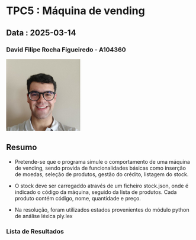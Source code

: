 # TPC5 : Máquina de vending

## Data : 2025-03-14

### David Filipe Rocha Figueiredo - A104360

![fotoPerfil](../images/DavidFilipeRochaFigueiredoSMALL.png)


## Resumo

- Pretende-se que o programa simule o comportamento de uma máquina de vending, sendo provida de funcionalidades básicas como inserção de moedas, seleção de produtos, gestão do crédito, listagem do stock.
- O stock deve ser carregaddo através de um ficheiro stock.json, onde é indicado o código da máquina, seguido da lista de produtos. Cada produto contém código, nome, quantidade e preço.

- Na resolução, foram utilizados estados provenientes do módulo python de análise léxica ply.lex

### Lista de Resultados
